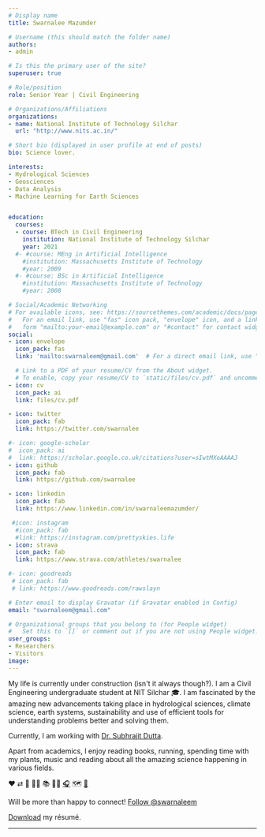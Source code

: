 ```yaml
---
# Display name
title: Swarnalee Mazumder

# Username (this should match the folder name)
authors:
- admin

# Is this the primary user of the site?
superuser: true

# Role/position
role: Senior Year | Civil Engineering

# Organizations/Affiliations
organizations:
- name: National Institute of Technology Silchar
  url: "http://www.nits.ac.in/"

# Short bio (displayed in user profile at end of posts)
bio: Science lover.

interests:
- Hydrological Sciences
- Geosciences 
- Data Analysis
- Machine Learning for Earth Sciences


education:
  courses:
  - course: BTech in Civil Engineering
    institution: National Institute of Technology Silchar
    year: 2021
  #- #course: MEng in Artificial Intelligence
    #institution: Massachusetts Institute of Technology
    #year: 2009
  #- #course: BSc in Artificial Intelligence
    #institution: Massachusetts Institute of Technology
    #year: 2008

# Social/Academic Networking
# For available icons, see: https://sourcethemes.com/academic/docs/page-builder/#icons
#   For an email link, use "fas" icon pack, "envelope" icon, and a link in the
#   form "mailto:your-email@example.com" or "#contact" for contact widget.
social:
- icon: envelope
  icon_pack: fas
  link: 'mailto:swarnaleem@gmail.com'  # For a direct email link, use "mailto:test@example.org".

  # Link to a PDF of your resume/CV from the About widget.
  # To enable, copy your resume/CV to `static/files/cv.pdf` and uncomment the lines below.
- icon: cv
  icon_pack: ai
  link: files/cv.pdf

- icon: twitter
  icon_pack: fab
  link: https://twitter.com/swarnalee

#- icon: google-scholar
#  icon_pack: ai
#  link: https://scholar.google.co.uk/citations?user=sIwtMXoAAAAJ
- icon: github
  icon_pack: fab
  link: https://github.com/swarnalee

- icon: linkedin
  icon_pack: fab
  link: https://www.linkedin.com/in/swarnaleemazumder/

 #icon: instagram
  #icon_pack: fab
  #link: https://instagram.com/prettyskies.life
- icon: strava
  icon_pack: fab
  link: https://www.strava.com/athletes/swarnalee

#- icon: goodreads
 # icon_pack: fab
 # link: https://www.goodreads.com/rawslayn

# Enter email to display Gravatar (if Gravatar enabled in Config)
email: "swarnaleem@gmail.com"

# Organizational groups that you belong to (for People widget)
#   Set this to `[]` or comment out if you are not using People widget.
user_groups:
- Researchers
- Visitors
image:
---
```

My life is currently under construction (isn't it always though?).
I am a Civil Engineering undergraduate student at NIT Silchar :mortar_board:. I am fascinated by the amazing new advancements taking place in hydrological sciences, climate science, earth systems, sustainability and use of efficient tools for understanding problems better and solving them. 

Currently, I am working with [Dr. Subhrajit Dutta](https://sites.google.com/view/rulab/home).


Apart from academics, I enjoy reading books, running, spending time with my plants, music and reading about all the amazing science happening in various fields.


:heart: ⇄ :city_sunrise: :running_woman: :books: :woman_technologist: [:headphones:](https://open.spotify.com/user/9t38sixnbl9chaatvb00luypo?si=7XDp661PQ6-zokVuW1bKAA) :world_map: [:city_sunset:](https://www.instagram.com/prettyskies.life/) 

Will be more than happy to connect! <a href="https://twitter.com/swarnaleem?ref_src=twsrc%5Etfw" class="twitter-follow-button" data-show-count="false">Follow @swarnaleem</a><script async src="https://platform.twitter.com/widgets.js" charset="utf-8"></script>

<i class="fas fa-download"></i> [Download](/files/cv.pdf) my résumé.

---